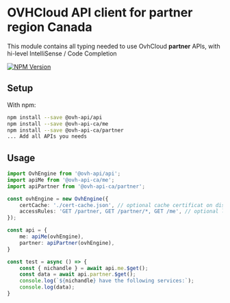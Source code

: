 # OVHCloud API client for **partner** region Canada

This module contains all typing needed to use OvhCloud **partner** APIs, with hi-level IntelliSense / Code Completion

[![NPM Version](https://img.shields.io/npm/v/@ovh-api-ca/partner.svg?style=flat)](https://www.npmjs.org/package/@ovh-api-ca/partner)

## Setup

With npm:

```bash
npm install --save @ovh-api/api
npm install --save @ovh-api-ca/me
npm install --save @ovh-api-ca/partner
... Add all APIs you needs
```

## Usage

```typescript
import OvhEngine from '@ovh-api/api';
import apiMe from '@ovh-api-ca/me';
import apiPartner from '@ovh-api-ca/partner';

const ovhEngine = new OvhEngine({ 
    certCache: './cert-cache.json', // optional cache certificat on disk.
    accessRules: 'GET /partner, GET /partner/*, GET /me', // optional limit the requested privileges.
});

const api = {
    me: apiMe(ovhEngine),
    partner: apiPartner(ovhEngine),
}

const test = async () => {
    const { nichandle } = await api.me.$get();
    const data = await api.partner.$get();
    console.log(`${nichandle} have the following services:`);
    console.log(data);
}
```
